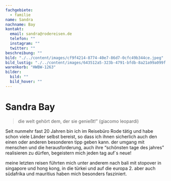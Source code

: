 ```yaml
---
fachgebiete:
  - familie
name: Sandra
nachname: Bay
kontakt:
  email: sandra@rodereisen.de
  telefon: ""
  instagram: ""
  twitter: ""
beschreibung: ""
bild: "./../content/images/cf9f4214-8774-40e7-86d7-0cfc49b344ce.jpeg"
bild_lustig: "./../content/images/643512a5-323b-4791-bfdb-8a21a99a099f.jpeg"
warenkorb: "HWBW-1263"
bilder:
  bild: ""
  bild_hover: ""
---
```


# Sandra Bay

> die welt gehört dem, der sie genießt!” (giacomo leopardi)

Seit nunmehr fast 20 Jahren bin ich im Reisebüro Rode tätig und habe schon viele Länder selbst bereist, so dass ich ihnen sicherlich auch den einen oder anderen besonderen tipp geben kann. der umgang mit menschen und die herausforderung, auch ihre “schönsten tage des jahres” realisieren zu dürfen, begeistern mich jeden tag auf´s neue!

meine letzten reisen führten mich unter anderem nach bali mit stopover in singapore und hong kong, in die türkei und auf die europa 2. aber auch südafrika und mauritius haben mich besonders fasziniert.
